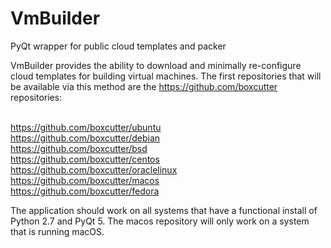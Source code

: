 # VmBuilder
PyQt wrapper for public cloud templates and packer

VmBuilder provides the ability to download and minimally re-configure cloud templates for building virtual machines.  The first repositories that will be available via this method are the https://github.com/boxcutter repositories:

<br>https://github.com/boxcutter/ubuntu
<br>https://github.com/boxcutter/debian
<br>https://github.com/boxcutter/bsd
<br>https://github.com/boxcutter/centos
<br>https://github.com/boxcutter/oraclelinux
<br>https://github.com/boxcutter/macos
<br>https://github.com/boxcutter/fedora

The application should work on all systems that have a functional install of Python 2.7 and PyQt 5.  The macos repository will only work on a system that is running macOS.


